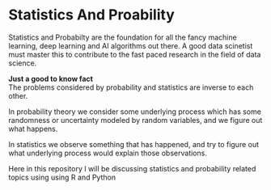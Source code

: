 # Statistics And Proability

Statistics and Probabilty are the foundation for all the fancy machine learning, deep learning and AI algorithms out there. A good data scinetist must master this to contribute to the fast paced research in the field of data science.    

**Just a good to know fact**    
The problems considered by probability and statistics are inverse to each other.  

In probability theory we consider some underlying process which has some randomness or uncertainty modeled by random variables, and we figure out what happens.   

In statistics we observe something that has happened, and try to figure out what underlying process would explain those observations.  

Here in this repository I will be discussing statistics and probability related topics using using R and Python
